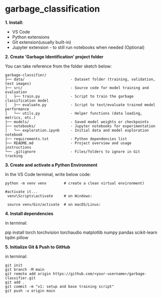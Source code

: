 # garbage_classification

**1. Install:**
   - VS Code
   - Python extensions
   - Git extension(usually built-in)
   - Jupyter extension - to still run notebooks when needed (Optional)

**2. Create 'Garbage Identification' project folder**

You can take reference from the folder sketch below:

```text
garbage-classifier/
├── data/                     - Dataset folder (training, validation, test images)
├── src/                      - Source code for model training and evaluation
│   ├── train.py              - Script to train the garbage classification model
│   ├── evaluate.py           - Script to test/evaluate trained model performance
│   └── utils.py              - Helper functions (data loading, metrics, etc.)
├── models/                   - Saved model weights or checkpoints
├── notebooks/                - Jupyter notebooks for experimentation
│   └── exploration.ipynb     - Initial data and model exploration notebook
├── requirements.txt          - Python dependencies list
├── README.md                 - Project overview and usage instructions
└── .gitignore                - Files/folders to ignore in Git tracking
```

**3. Create and activate a Python Environment**

In the VS Code terminal, write below code:

   ```text
   python -m venv venv        # create a clean virtual environment)
   
   #activate it...
    venv\Scripts\activate     # on Windows:

    source venv/bin/activate  # on macOS/Linux:
   ```

**4. Install dependencies**

in terminal:

   pip install torch torchvision torchaudio matplotlib numpy pandas scikit-learn tqdm pillow

**5. Initialize Git & Push to GitHub**

in terminal:

    git init
    git branch -M main
    git remote add origin https://github.com/<your-username>/garbage-classifier.git
    git add .
    git commit -m "v1: setup and base training script"
    git push -u origin main


